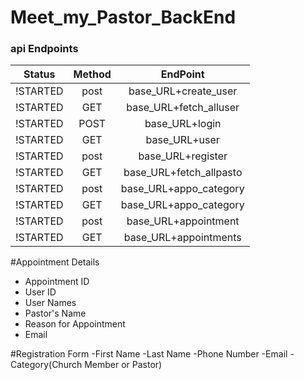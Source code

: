 # Meet_my_Pastor_BackEnd
### api Endpoints
|Status    |    Method    |            EndPoint    |
| :-----:  | :----------: | :--------------------: |
|!STARTED  |     post     | base_URL+create_user   |
|!STARTED  |     GET      |  base_URL+fetch_alluser|
| !STARTED |     POST     | base_URL+login         |
|!STARTED  |     GET      | base_URL+user          |
| !STARTED |     post     | base_URL+register      |
| !STARTED |     GET      | base_URL+fetch_allpasto|
| !STARTED |     post     | base_URL+appo_category |
| !STARTED |     GET      | base_URL+appo_category |
| !STARTED |     post     | base_URL+appointment   |
| !STARTED |     GET      | base_URL+appointments  |




#Appointment Details
 - Appointment ID
 - User ID
 - User Names
 - Pastor's Name
 - Reason for Appointment
 - Email

   
#Registration Form
 -First Name
 -Last Name
 -Phone Number
 -Email
 -Category(Church Member or Pastor)
